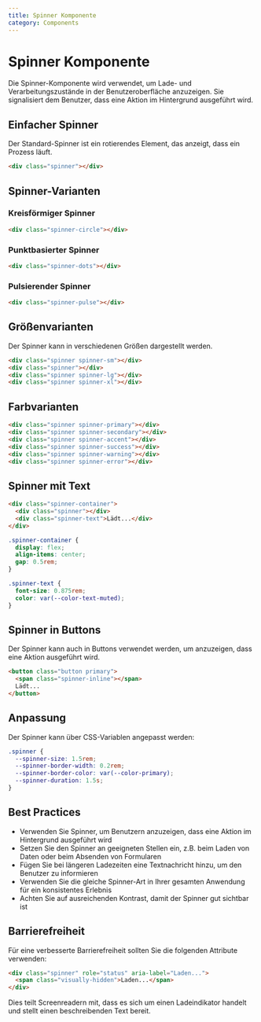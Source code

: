 ```yaml
---
title: Spinner Komponente
category: Components
---
```


# Spinner Komponente

Die Spinner-Komponente wird verwendet, um Lade- und Verarbeitungszustände in der Benutzeroberfläche anzuzeigen. Sie signalisiert dem Benutzer, dass eine Aktion im Hintergrund ausgeführt wird.

## Einfacher Spinner

Der Standard-Spinner ist ein rotierendes Element, das anzeigt, dass ein Prozess läuft.

```html
<div class="spinner"></div>
```

## Spinner-Varianten

### Kreisförmiger Spinner

```html
<div class="spinner-circle"></div>
```

### Punktbasierter Spinner

```html
<div class="spinner-dots"></div>
```

### Pulsierender Spinner

```html
<div class="spinner-pulse"></div>
```

## Größenvarianten

Der Spinner kann in verschiedenen Größen dargestellt werden.

```html
<div class="spinner spinner-sm"></div>
<div class="spinner"></div>
<div class="spinner spinner-lg"></div>
<div class="spinner spinner-xl"></div>
```

## Farbvarianten

```html
<div class="spinner spinner-primary"></div>
<div class="spinner spinner-secondary"></div>
<div class="spinner spinner-accent"></div>
<div class="spinner spinner-success"></div>
<div class="spinner spinner-warning"></div>
<div class="spinner spinner-error"></div>
```

## Spinner mit Text

```html
<div class="spinner-container">
  <div class="spinner"></div>
  <div class="spinner-text">Lädt...</div>
</div>
```

```css
.spinner-container {
  display: flex;
  align-items: center;
  gap: 0.5rem;
}

.spinner-text {
  font-size: 0.875rem;
  color: var(--color-text-muted);
}
```

## Spinner in Buttons

Der Spinner kann auch in Buttons verwendet werden, um anzuzeigen, dass eine Aktion ausgeführt wird.

```html
<button class="button primary">
  <span class="spinner-inline"></span>
  Lädt...
</button>
```

## Anpassung

Der Spinner kann über CSS-Variablen angepasst werden:

```css
.spinner {
  --spinner-size: 1.5rem;
  --spinner-border-width: 0.2rem;
  --spinner-border-color: var(--color-primary);
  --spinner-duration: 1.5s;
}
```

## Best Practices

- Verwenden Sie Spinner, um Benutzern anzuzeigen, dass eine Aktion im Hintergrund ausgeführt wird
- Setzen Sie den Spinner an geeigneten Stellen ein, z.B. beim Laden von Daten oder beim Absenden von Formularen
- Fügen Sie bei längeren Ladezeiten eine Textnachricht hinzu, um den Benutzer zu informieren
- Verwenden Sie die gleiche Spinner-Art in Ihrer gesamten Anwendung für ein konsistentes Erlebnis
- Achten Sie auf ausreichenden Kontrast, damit der Spinner gut sichtbar ist

## Barrierefreiheit

Für eine verbesserte Barrierefreiheit sollten Sie die folgenden Attribute verwenden:

```html
<div class="spinner" role="status" aria-label="Laden...">
  <span class="visually-hidden">Laden...</span>
</div>
```

Dies teilt Screenreadern mit, dass es sich um einen Ladeindikator handelt und stellt einen beschreibenden Text bereit. 